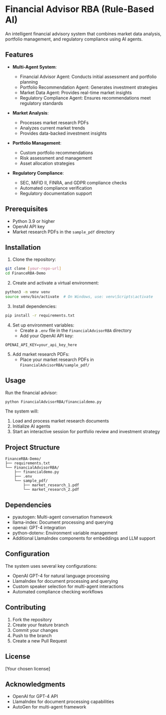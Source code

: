 # Financial Advisor RBA (Rule-Based AI)

An intelligent financial advisory system that combines market data analysis, portfolio management, and regulatory compliance using AI agents.

## Features

- **Multi-Agent System**:
  - Financial Advisor Agent: Conducts initial assessment and portfolio planning
  - Portfolio Recommendation Agent: Generates investment strategies
  - Market Data Agent: Provides real-time market insights
  - Regulatory Compliance Agent: Ensures recommendations meet regulatory standards

- **Market Analysis**:
  - Processes market research PDFs
  - Analyzes current market trends
  - Provides data-backed investment insights

- **Portfolio Management**:
  - Custom portfolio recommendations
  - Risk assessment and management
  - Asset allocation strategies

- **Regulatory Compliance**:
  - SEC, MiFID II, FINRA, and GDPR compliance checks
  - Automated compliance verification
  - Regulatory documentation support

## Prerequisites

- Python 3.9 or higher
- OpenAI API key
- Market research PDFs in the `sample_pdf` directory

## Installation

1. Clone the repository:
```bash
git clone [your-repo-url]
cd FinanceRBA-Demo
```

2. Create and activate a virtual environment:
```bash
python3 -m venv venv
source venv/bin/activate  # On Windows, use: venv\Scripts\activate
```

3. Install dependencies:
```bash
pip install -r requirements.txt
```

4. Set up environment variables:
   - Create a `.env` file in the `FinancialAdvisorRBA` directory
   - Add your OpenAI API key:
```
OPENAI_API_KEY=your_api_key_here
```

5. Add market research PDFs:
   - Place your market research PDFs in `FinancialAdvisorRBA/sample_pdf/`

## Usage

Run the financial advisor:
```bash
python FinancialAdvisorRBA/financialdemo.py
```

The system will:
1. Load and process market research documents
2. Initialize AI agents
3. Start an interactive session for portfolio review and investment strategy

## Project Structure

```
FinanceRBA-Demo/
├── requirements.txt
└── FinancialAdvisorRBA/
    ├── financialdemo.py
    ├── .env
    └── sample_pdf/
        ├── market_research_1.pdf
        └── market_research_2.pdf
```

## Dependencies

- pyautogen: Multi-agent conversation framework
- llama-index: Document processing and querying
- openai: GPT-4 integration
- python-dotenv: Environment variable management
- Additional LlamaIndex components for embeddings and LLM support

## Configuration

The system uses several key configurations:
- OpenAI GPT-4 for natural language processing
- LlamaIndex for document processing and querying
- Custom speaker selection for multi-agent interactions
- Automated compliance checking workflows

## Contributing

1. Fork the repository
2. Create your feature branch
3. Commit your changes
4. Push to the branch
5. Create a new Pull Request

## License

[Your chosen license]

## Acknowledgments

- OpenAI for GPT-4 API
- LlamaIndex for document processing capabilities
- AutoGen for multi-agent framework 